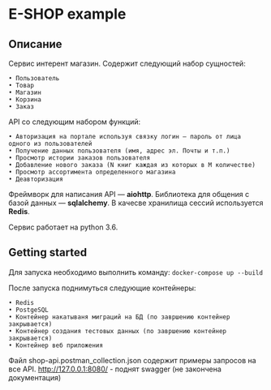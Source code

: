 # E-SHOP example 

## Описание
Сервис интерент магазин. Содержит следующий набор сущностей: 
    
    • Пользователь
    • Товар
    • Магазин
    • Корзина
    • Заказ

API со следующим набором функций:

    • Авторизация на портале используя связку логин — пароль от лица одного из пользователей
    • Получение данных пользователя (имя, адрес эл. Почты и т.п.)
    • Просмотр истории заказов пользователя
    • Добавление нового заказа (N книг каждая из которых в M количестве)
    • Просмотр ассортимента определенного магазина
    • Деавторизация

Фреймворк для написания API — **aiohttp**. 
Библиотека для общения с базой данных — **sqlalchemy**. 
В качесве хранилища сессий используется **Redis**.

Сервис работает на python 3.6.

## Getting started
Для запуска необходимо выполнить команду: `docker-compose up --build`

После запуска поднимуться следующие контейнеры:

    • Redis
    • PostgeSQL
    • Контейнер накатываня миграций на БД (по завршению контейнер закрывается)
    • Контейнер создания тестовых данных (по завршению контейнер закрывается) 
    • Контейнер веб приложения
Файл shop-api.postman_collection.json содержит примеры запросов на все API.
http://127.0.0.1:8080/ - поднят swagger (не закончена документация)

<!--
## Что планируется
### По сервису e-shop
- Создать единый вид ошибок
- Создать единый способ формирования ошибок
- Создать документацию 
- Пересмотреть место получения данных и формирования ответа (унифицировать обработку)
- Добавить пагинацию
- Перейти на structlog и реализовать более подробное логирование
- Реализовать нагрузочное тестирование
- Узкие места перевести на асинхроную библиотеку доступа к БД 

### По архитектуре и деплою
- Добавить ELK и настроить логироание
- Разбить монолит на микросервисы
- Добавить proxy с поддержкой авторизации и "призмеления" https (н-р nginx)
- Добавить возможность масштабирования сервисов - добавить балансировщик (HAProxy)
- Мигрировать на docker stack
- Мигрировать на k8s 
-->